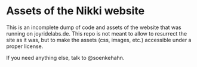 # Assets of the Nikki website

This is an incomplete dump of code and assets of the website that was running
on joyridelabs.de. This repo is not meant to allow to resurrect the site as it
was, but to make the assets (css, images, etc.) accessible under a proper
license.

If you need anything else, talk to @soenkehahn.
